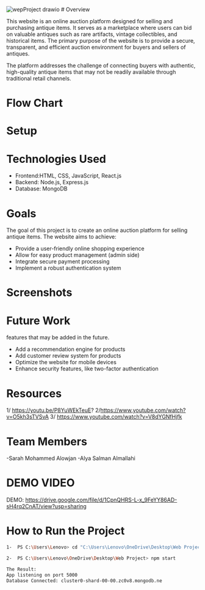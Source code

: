 ![wepProject drawio](https://github.com/user-attachments/assets/0e37a19d-1d51-4c6a-9500-e7769091fa62) # Overview
 
This website is an online auction platform designed for selling and purchasing antique items. It serves as a marketplace where users can bid on valuable antiques such as rare artifacts, vintage collectibles, and historical items. The primary purpose of the website is to provide a secure, transparent, and efficient auction environment for buyers and sellers of antiques.

The platform addresses the challenge of connecting buyers with authentic, high-quality antique items that may not be readily available through traditional retail channels.

# Flow Chart
 
# Setup


# Technologies Used

   - Frontend:HTML, CSS, JavaScript, React.js
   - Backend: Node.js, Express.js
   - Database: MongoDB

  
#  Goals
   The goal of this project is to create an online auction platform for selling antique items. The website aims to achieve:
 
   - Provide a user-friendly online shopping experience
   - Allow for easy product management (admin side)
   - Integrate secure payment processing
   - Implement a robust authentication system

#  Screenshots
  

 # Future Work
features that may be added in the future.

   - Add a recommendation engine for products
   - Add customer review system for products
   - Optimize the website for mobile devices
   - Enhance security features, like two-factor authentication

 # Resources

  1/ https://youtu.be/P8YuWEkTeuE?
2/https://www.youtube.com/watch?v=O5kh3sTVSvA
3/ https://www.youtube.com/watch?v=V8dYGNfHjfk
  
  # Team Members
  
  -Sarah Mohammed Alowjan
  -Alya Salman Almallahi

# DEMO VIDEO
DEMO: https://drive.google.com/file/d/1CpnQHRS-L-x_9FeYY86AD-sH4rq2CnAT/view?usp=sharing
#  How to Run the Project

   ```bash
1-  PS C:\Users\Lenovo> cd "C:\Users\Lenovo\OneDrive\Desktop\Web Project"
 
2-  PS C:\Users\Lenovo\OneDrive\Desktop\Web Project> npm start
 
The Result:
App listening on port 5000
Database Connected: cluster0-shard-00-00.zc0v8.mongodb.ne
